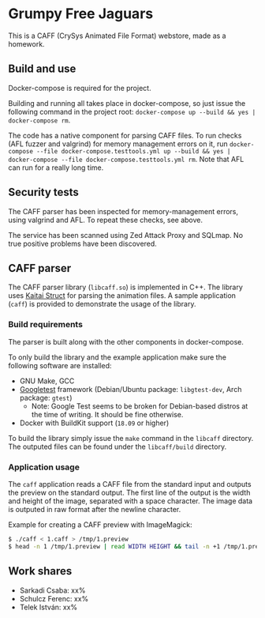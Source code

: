 # Grumpy Free Jaguars

This is a CAFF (CrySys Animated File Format) webstore, made as a homework.

## Build and use
Docker-compose is required for the project.

Building and running all takes place in docker-compose, so just issue the following command in the project root: `docker-compose up --build && yes | docker-compose rm`.

The code has a native component for parsing CAFF files. To run checks (AFL fuzzer and valgrind) for memory management errors on it, run `docker-compose --file docker-compose.testtools.yml up --build && yes | docker-compose --file docker-compose.testtools.yml rm`. Note that AFL can run for a really long time.

## Security tests
The CAFF parser has been inspected for memory-management errors, using valgrind and AFL. To repeat these checks, see above.

The service has been scanned using Zed Attack Proxy and SQLmap. No true positive problems have been discovered.

## CAFF parser
The CAFF parser library (`libcaff.so`) is implemented in C++. The library uses [Kaitai Struct](https://kaitai.io) for parsing the animation files. A sample application (`caff`) is provided to demonstrate the usage of the library.

### Build requirements
The parser is built along with the other components in docker-compose.

To only build the library and the example application make sure the following software are installed:
- GNU Make, GCC
- [Googletest](https://github.com/google/googletest) framework (Debian/Ubuntu package: `libgtest-dev`, Arch package: `gtest`)
    - Note: Google Test seems to be broken for Debian-based distros at the time of writing. It should be fine otherwise.
- Docker with BuildKit support (`18.09` or higher)

To build the library simply issue the `make` command in the `libcaff` directory. The outputed files can be found under the `libcaff/build` directory.

### Application usage
The `caff` application reads a CAFF file from the standard input and outputs the preview on the standard output.
The first line of the output is the width and height of the image, separated with a space character. The image data is outputed in raw format after the newline character.

Example for creating a CAFF preview with ImageMagick:
```sh
$ ./caff < 1.caff > /tmp/1.preview
$ head -n 1 /tmp/1.preview | read WIDTH HEIGHT && tail -n +1 /tmp/1.preview | convert -size ${WIDTH}x${HEIGHT} -depth 8 - 1.jpeg
```

## Work shares
- Sarkadi Csaba: xx%
- Schulcz Ferenc: xx%
- Telek István: xx%